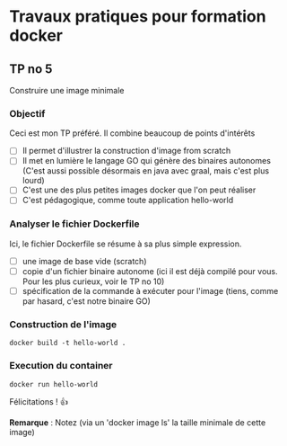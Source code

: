 # Travaux pratiques pour formation docker

## TP no 5
Construire une image minimale

### Objectif
Ceci est mon TP préféré.
Il combine beaucoup de points d'intérêts
- [ ] Il permet d'illustrer la construction d'image from scratch
- [ ] Il met en lumière le langage GO qui génère des binaires autonomes (C'est aussi possible désormais en java avec graal, mais c'est plus lourd)
- [ ] C'est une des plus petites images docker que l'on peut réaliser
- [ ] C'est pédagogique, comme toute application hello-world

### Analyser le fichier Dockerfile
Ici, le fichier Dockerfile se résume à sa plus simple expression.
- [ ] une image de base vide (scratch)
- [ ] copie d'un fichier binaire autonome (ici il est déjà compilé pour vous. Pour les plus curieux, voir le TP no 10)
- [ ] spécification de la commande à exécuter pour l'image (tiens, comme par hasard, c'est notre binaire GO)

### Construction de l'image
```
docker build -t hello-world .
```

### Execution du container
```
docker run hello-world
```

Félicitations ! :+1:

**Remarque** : Notez (via un 'docker image ls' la taille minimale de cette image)

